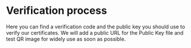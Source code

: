 # Verification process
Here you can find a verification code and the public key you should use to verify our certificates.
We will add a public URL for the Public Key file and test QR image for widely use as soon as possible.
